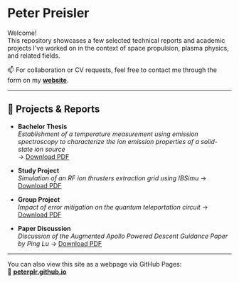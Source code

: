 # Peter Preisler

Welcome!  
This repository showcases a few selected technical reports and academic projects I've worked on in the context of space propulsion, plasma physics, and related fields.

📫 For collaboration or CV requests, feel free to contact me through the form on my **[website](https://peterplr.github.io)**.

---

## 📘 Projects & Reports

- **Bachelor Thesis**  
  _Establishment of a temperature measurement using emission spectroscopy to characterize the ion emission properties of a solid-state ion source_  
  → [Download PDF](./docs/2024-Bachelorthesis-german.pdf)

- **Study Project**  
  _Simulation of an RF ion thrusters extraction grid using IBSimu_
  → [Download PDF](./docs/2024-Study-Project-german.pdf)

- **Group Project**  
  _Impact of error mitigation on the quantum teleportation circuit_
  → [Download PDF](./docs/2025-Group-Project-english.pdf)

- **Paper Discussion**  
  _Discussion of the Augmented Apollo Powered Descent Guidance Paper by Ping Lu_
  → [Download PDF](./docs/2025-Paper-Discussion-english.pdf)

---

You can also view this site as a webpage via GitHub Pages:  
🔗 **[peterplr.github.io](https://peterplr.github.io)**
